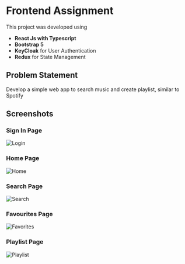 # Frontend Assignment

This project was developed using

- **React Js with Typescript**
- **Bootstrap 5**
- **KeyCloak** for User Authentication
- **Redux** for State Management

## Problem Statement

Develop a simple web app to search music and create playlist, similar to Spotify
## Screenshots

### Sign In Page

![Login](https://github.com/Sushmitha-SK/Dendrite-Frontend_Assignment/assets/94210498/8ad72de6-e841-485f-95d8-c2ddb6abf0ea)

### Home Page

![Home](https://github.com/Sushmitha-SK/Dendrite-Frontend_Assignment/assets/94210498/854e9591-66a9-4d9f-a6d9-8f690de4536e)

### Search Page

![Search](https://github.com/Sushmitha-SK/Dendrite-Frontend_Assignment/assets/94210498/dd6ea770-55d8-4dae-9e5c-0c2827cdca79)

### Favourites Page

![Favorites](https://github.com/Sushmitha-SK/Dendrite-Frontend_Assignment/assets/94210498/d27db82f-8851-4524-9722-5fc9633e6f5e)

### Playlist Page

![Playlist](https://github.com/Sushmitha-SK/Dendrite-Frontend_Assignment/assets/94210498/870bf5fb-ac2c-4072-96c4-46602262d2c4)
